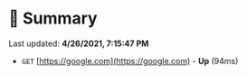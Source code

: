 # 📖 Summary
Last updated: **4/26/2021, 7:15:47 PM**

- `GET` [https://google.com](https://google.com) - **Up** (94ms)
